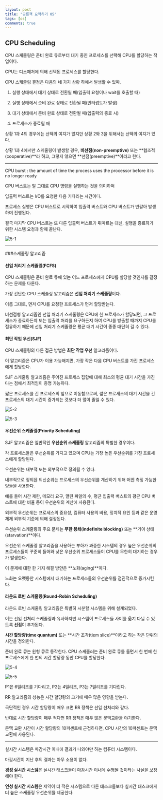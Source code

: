 ```yaml
---
layout: post
title: "공룡책 요약하기 05"
tags: [os]
comments: true
---
```


## CPU Scheduling

CPU 스케줄링은 준비 완료 큐로부터 대기 중인 프로세스를 선택해 CPU를 할당하는 작업이다. 

CPU는 디스패처에 의해 선택된 프로세스를 할당한다.



CPU 스케줄링 결정은 다음의 네 가지 상황 하에서 발생할 수 있따.

1. 실행 상태에서 대기 상태로 전환될 때(입출력 요청이나 wait를 호출할 때)

2. 실행 상태에서 준비 완료 상태로 전환될 때(인터럽트가 발생)

3. 대기 상태에서 준비 완료 상태로 전환될 때(입출력의 종료 시)

4. 프로세스가 종료될 때



상황 1과 4의 경우에는 선택의 여지가 없지만 상황 2와 3을 위해서는 선택의 여지가 있다.

상황 1과 4에서만 스케줄링이 발생할 경우, **비선점(non-preemptive)** 또는 **협조적(cooperative)**라 하고, 그렇지 않으면 **선점(preemptive)**이라고 한다.

---

CPU burst
: the amount of time the process uses the processor before it is no longer ready

CPU 버스트는 말 그대로 CPU 명령을 실행하는 것을 의미하며

입출력 버스트는 I/O를 요청한 다음 기다리는 시간이다.

프로세스 실행은 CPU 버스트로 시작하여 입출력 버스트와 CPU 버스트가 번갈아 발생하며 진행된다.

결국 마지막 CPU 버스트는 또 다른 입출력 버스트가 뒤따르는 대신, 실행을 종료하기 위한 시스템 요청과 함께 끝난다.

![5-1](https://user-images.githubusercontent.com/26412908/64435184-fdce4300-d0fc-11e9-988e-2da7e839e8d6.PNG)


---

###스케줄링 알고리즘 

#### 선입 처리기 스케줄링(FCFS)

CPU 스케줄링은 준비 완료 큐에 있는 어느 프로세스에게 CPU를 할당할 것인지를 결정하는 문제를 다룬다.

가장 간단한 CPU 스케줄링 알고리즘은 **선입 처리기 스케줄링**이다.

이름 그대로, 먼저 CPU를 요청한 프로세스가 먼저 할당받는다.

비선점형 알고리즘인 선입 처리기 스케줄링은 CPU에 한 프로세스가 할당되면, 그 프로세스가 종료하든지 또는 입출력 처리를 요구하든지 하여 CPU를 방출할 때까지 CPU를 점유하기 때문에 선입 처리기 스케줄링은 평균 대기 시간이 종종 대단히 길 수 있다.


#### 최단 작업 우선(SJF)

CPU 스케줄링의 다른 접근 방법은 **최단 작업 우선** 알고리즘이다.

이 알고리즘은 CPU가 이용 가능해지면, 가장 작은 다음 CPU 버스트를 가진 프로세스에게 할당한다.


SJF 스케줄링 알고리즘은 주어진 프로세스 집합에 대해 최소의 평균 대기 시간을 가진다는 점에서 최적임이 증명 가능하다.

짧은 프로세스를 긴 프로세스의 앞으로 이동함으로써, 짧은 프로세스의 대기 시간을 긴 프로세스의 대기 시간이 증가되는 것보다 더 많이 줄일 수 있다.


![5-2](https://user-images.githubusercontent.com/26412908/64435192-00c93380-d0fd-11e9-82e0-5f44ad503d0f.PNG)

![5-3](https://user-images.githubusercontent.com/26412908/64435196-0292f700-d0fd-11e9-8f2a-cad3e2b7dfbc.PNG)


#### 우선순위 스케줄링(Priority Scheduling)

SJF 알고리즘은 일반적인 **우선순위 스케줄링** 알고리즘의 특별한 경우이다.

각 프로세스들은 우선순위를 가지고 있으며 CPU는 가장 높은 우선순위를 가진 프로세스에게 할당된다.

우선순위는 내부적 또는 외부적으로 정의될 수 있다.

내부적으로 정의된 의선순위는 프로세스의 우선순위를 계산하기 위해 어떤 측정 가능한 양들을 사용한다.

예를 들어 시간 제한, 메모리 요구, 열린 파일의 수, 평균 입출력 버스트의 평균 CPU 버스트에 대한 비율 등이 우선순위의 계산에 사용된다.

외부적 우선순위는 프로세스의 중요성, 컴퓨터 사용의 비용, 정치적 요인 등과 같은 운영체제 외부적 기준에 의해 결정된다.

우선순위 스케줄링의 주요 문제는 **무한 봉쇄(indefinite blocking)** 또는 **기아 상태(starvation)**이다.

우선순위 스케줄링 알고리즘을 사용하는 부하가 과중한 시스템의 경우 높은 우선순위의 프로세스들이 꾸준히 들어와 낮은 우선순위 프로세스들이 CPU를 무한히 대기하는 경우가 발생한다. 

이 문제에 대한 한 가지 해결 방안은 **노화(aging)**이다. 

노화는 오랫동안 시스템에서 대기하는 프로세스들의 우선순위를 점진적으로 증가시킨다.


#### 라운드 로빈 스케줄링(Round-Robin Scheduling)


라운드 로빈 스케줄링 알고리즘은 특별히 시분할 시스템을 위해 설계되었다.

이는 선입 선처리 스케줄링과 유사하지만 시스템이 프로세스들 사이를 옮겨 다닐 수 있도록 **선점**이 추가된다.

**시간 할당량(time quantum)** 또는 **시간 조각(tiem slice)**이라고 하는 작은 단위의 시간을 정의한다.

준비 완료 큐는 원형 큐로 동작한다. CPU 스케줄러는 준비 완료 큐를 돌면서 한 번에 한 프로세스에게 한 번의 시간 할당량 동안 CPU를 할당한다.


![5-4](https://user-images.githubusercontent.com/26412908/64435203-04f55100-d0fd-11e9-8367-c8d7138aa693.PNG)

![5-5](https://user-images.githubusercontent.com/26412908/64435212-0888d800-d0fd-11e9-9de3-b1ceceeb0df1.PNG)

P1은 6밀리초를 기다리고, P2는 4밀리초, P3는 7밀리초를 기다린다.




RR 알고리즘의 성능은 시간 할당량의 크기에 매우 많은 영향을 받는다.

극단적인 경우 시간 할당량이 매우 크면 RR 정책은 선입 선처리와 같다.

반대로 시간 할당량이 매우 적다면 RR 정책은 매우 많은 문맥교환을 야기한다.

문맥 교환 시간이 시간 할당량의 10퍼센트에 근접하다면, CPU 시간의 10퍼센트는 문맥 교환에 사용된다.

---


실시간 시스템은 마감시간 이내에 결과가 나와야만 하는 컴퓨터 시스템이다.

마감시간이 지난 후의 결과는 아무 소용이 없다.

**경성 실시간 시스템**은 실시간 태스크들이 마감시간 이내에 수행될 것이라는 사실을 보장해야 한다.

**연성 실시간 시스템**은 제약이 더 적은 시스템으로 다른 태스크들보다 실시간 태스크에게 더 높은 스케줄링 우선순위를 제공한다.

